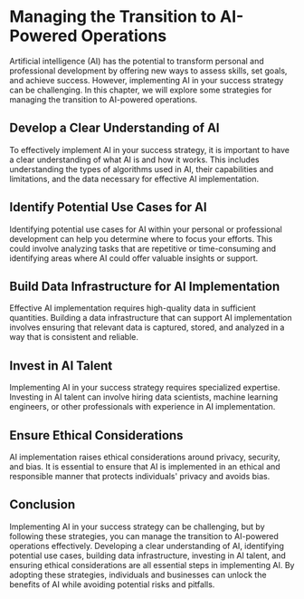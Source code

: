 Managing the Transition to AI-Powered Operations
==========================================================================================

Artificial intelligence (AI) has the potential to transform personal and professional development by offering new ways to assess skills, set goals, and achieve success. However, implementing AI in your success strategy can be challenging. In this chapter, we will explore some strategies for managing the transition to AI-powered operations.

Develop a Clear Understanding of AI
-----------------------------------

To effectively implement AI in your success strategy, it is important to have a clear understanding of what AI is and how it works. This includes understanding the types of algorithms used in AI, their capabilities and limitations, and the data necessary for effective AI implementation.

Identify Potential Use Cases for AI
-----------------------------------

Identifying potential use cases for AI within your personal or professional development can help you determine where to focus your efforts. This could involve analyzing tasks that are repetitive or time-consuming and identifying areas where AI could offer valuable insights or support.

Build Data Infrastructure for AI Implementation
-----------------------------------------------

Effective AI implementation requires high-quality data in sufficient quantities. Building a data infrastructure that can support AI implementation involves ensuring that relevant data is captured, stored, and analyzed in a way that is consistent and reliable.

Invest in AI Talent
-------------------

Implementing AI in your success strategy requires specialized expertise. Investing in AI talent can involve hiring data scientists, machine learning engineers, or other professionals with experience in AI implementation.

Ensure Ethical Considerations
-----------------------------

AI implementation raises ethical considerations around privacy, security, and bias. It is essential to ensure that AI is implemented in an ethical and responsible manner that protects individuals' privacy and avoids bias.

Conclusion
----------

Implementing AI in your success strategy can be challenging, but by following these strategies, you can manage the transition to AI-powered operations effectively. Developing a clear understanding of AI, identifying potential use cases, building data infrastructure, investing in AI talent, and ensuring ethical considerations are all essential steps in implementing AI. By adopting these strategies, individuals and businesses can unlock the benefits of AI while avoiding potential risks and pitfalls.
